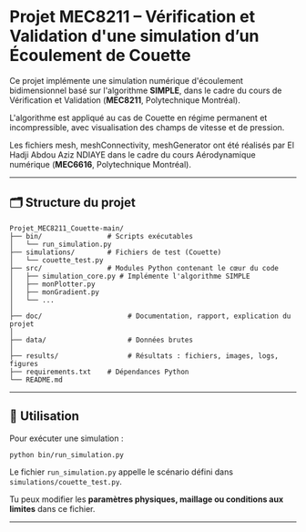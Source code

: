 # Projet MEC8211 – Vérification et Validation d'une simulation d’un Écoulement de Couette

Ce projet implémente une simulation numérique d'écoulement bidimensionnel basé sur l'algorithme **SIMPLE**, dans le cadre du cours de Vérification et Validation (**MEC8211**, Polytechnique Montréal).

L'algorithme est appliqué au cas de Couette en régime permanent et incompressible, avec visualisation des champs de vitesse et de pression.

Les fichiers mesh, meshConnectivity, meshGenerator ont été réalisés par El Hadji Abdou Aziz NDIAYE dans le cadre du cours Aérodynamique numérique (**MEC6616**, Polytechnique Montréal).

---

## 🗂️ Structure du projet

```
Projet_MEC8211_Couette-main/
├── bin/                # Scripts exécutables
│   └── run_simulation.py
├── simulations/        # Fichiers de test (Couette)
│   └── couette_test.py
├── src/                # Modules Python contenant le cœur du code
│   ├── simulation_core.py # Implémente l'algorithme SIMPLE
│   ├── monPlotter.py
│   ├── monGradient.py
│   └── ...
│
├── doc/                     # Documentation, rapport, explication du projet
│
├── data/                    # Données brutes 
│
├── results/                 # Résultats : fichiers, images, logs, figures
├── requirements.txt    # Dépendances Python
└── README.md
```

---

## 🚀 Utilisation

Pour exécuter une simulation :

```bash
python bin/run_simulation.py
```

Le fichier `run_simulation.py` appelle le scénario défini dans `simulations/couette_test.py`.

Tu peux modifier les **paramètres physiques, maillage ou conditions aux limites** dans ce fichier.

---
